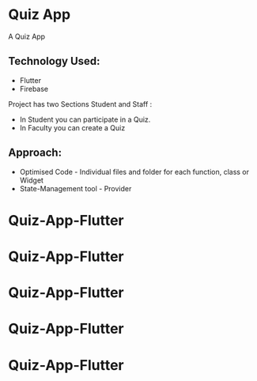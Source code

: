 #  Quiz App

A Quiz App


## Technology Used:
- Flutter
- Firebase


Project has two Sections Student and Staff :
- In Student you can participate in a Quiz.
- In Faculty you can create a Quiz


## Approach:

- Optimised Code - Individual files and folder for each function, class or Widget
- State-Management tool - Provider

# Quiz-App-Flutter
# Quiz-App-Flutter
# Quiz-App-Flutter
# Quiz-App-Flutter
# Quiz-App-Flutter
